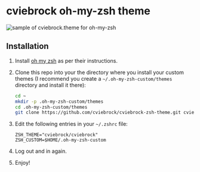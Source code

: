 # cviebrock oh-my-zsh theme

![sample of cviebrock.theme for oh-my-zsh](https://i.imgur.com/pRI8iHl.png)

## Installation

1. Install [oh my zsh](http://ohmyz.sh/) as per their instructions.

2. Clone this repo into your the directory where you install your custom themes
   (I recommend you create a `~/.oh-my-zsh-custom/themes` directory and install 
   it there):

    ```sh
    cd ~
    mkdir -p .oh-my-zsh-custom/themes
    cd .oh-my-zsh-custom/themes
    git clone https://github.com/cviebrock/cviebrock-zsh-theme.git cviebrock
    ```

3. Edit the following entries in your `~/.zshrc` file:

    ```
    ZSH_THEME="cviebrock/cviebrock"
    ZSH_CUSTOM=$HOME/.oh-my-zsh-custom
    ```

4. Log out and in again.

5. Enjoy!
